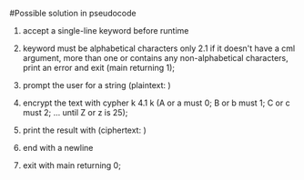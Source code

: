 #Possible solution in pseudocode

1. accept a single-line keyword before runtime
2. keyword must be alphabetical characters only
    2.1 if it doesn't have a cml argument, more than one or contains any non-alphabetical characters, print an error and exit (main returning 1);

3. prompt the user for a string (plaintext: )

4. encrypt the text with cypher k
    4.1 k (A or a must 0; B or b must 1; C or c must 2; ... until Z or z is 25);

5. print the result with (ciphertext: )
6. end with a newline
7. exit with main returning 0;
